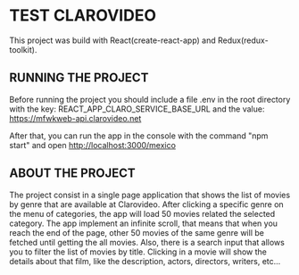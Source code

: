 # TEST CLAROVIDEO

This project was build with React(create-react-app) and Redux(redux-toolkit).

## RUNNING THE PROJECT
Before running the project you should include a file .env in the root directory with the key: REACT_APP_CLARO_SERVICE_BASE_URL and the value: https://mfwkweb-api.clarovideo.net

After that, you can run the app in the console with the command "npm start" and open [http://localhost:3000/mexico](http://localhost:3000/mexico)

## ABOUT THE PROJECT
The project consist in a single page application that shows the list of movies by genre that are available at Clarovideo. After clicking a specific genre on the menu of categories, the app will load 50 movies related the selected category. The app implement an infinite scroll, that means that when you reach the end of the page, other 50 movies of the same genre will be fetched until getting the all movies. Also, there is a search input that allows you to filter the list of movies by title. 
Clicking in a movie will show the details about that film, like the description, actors, directors, writers, etc...
